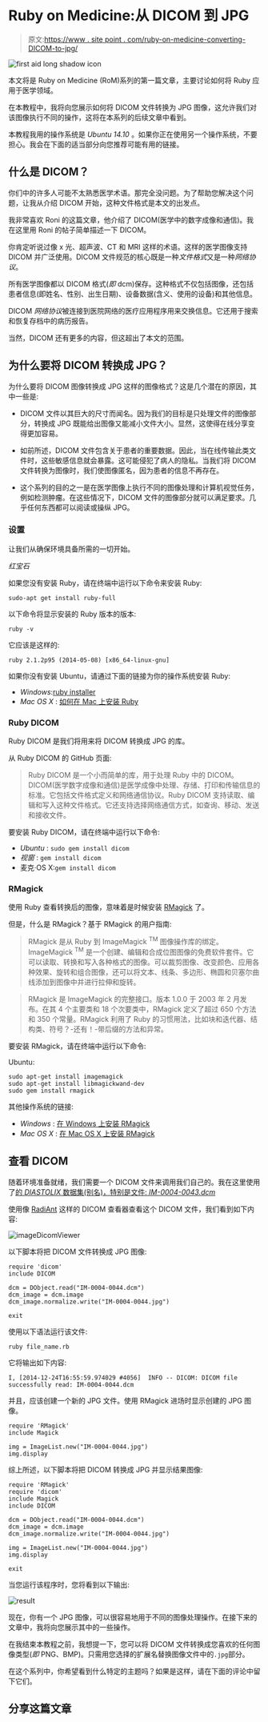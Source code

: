 # Ruby on Medicine:从 DICOM 到 JPG

> 原文:[https://www . site point . com/ruby-on-medicine-converting-DICOM-to-jpg/](https://www.sitepoint.com/ruby-on-medicine-converting-dicom-to-jpg/)

![first aid long shadow icon](../Images/0f87c324c1d467defe975de32f86096a.png)

本文将是 Ruby on Medicine (RoM)系列的第一篇文章，主要讨论如何将 Ruby 应用于医学领域。

在本教程中，我将向您展示如何将 DICOM 文件转换为 JPG 图像，这允许我们对该图像执行不同的操作，这将在本系列的后续文章中看到。

本教程我用的操作系统是 *Ubuntu 14.10* 。如果你正在使用另一个操作系统，不要担心。我会在下面的适当部分向您推荐可能有用的链接。

## 什么是 DICOM？

你们中的许多人可能不太熟悉医学术语。那完全没问题。为了帮助您解决这个问题，让我从介绍 DICOM 开始，这种文件格式是本文的出发点。

我非常喜欢 Roni 的这篇文章，他介绍了 DICOM(医学中的数字成像和通信)。我在这里用 Roni 的帖子简单描述一下 DICOM。

你肯定听说过像 x 光、超声波、CT 和 MRI 这样的术语。这样的医学图像支持 DICOM 并广泛使用。DICOM 文件规范的核心既是一种*文件格式*又是一种*网络协议*。

所有医学图像都以 DICOM 格式(*即* dcm)保存。这种格式不仅包括图像，还包括患者信息(即姓名、性别、出生日期)、设备数据(含义、使用的设备)和其他信息。

DICOM *网络协议*被连接到医院网络的医疗应用程序用来交换信息。它还用于搜索和恢复存档中的病历报告。

当然，DICOM 还有更多的内容，但这超出了本文的范围。

## 为什么要将 DICOM 转换成 JPG？

为什么要将 DICOM 图像转换成 JPG 这样的图像格式？这是几个潜在的原因，其中一些是:

*   DICOM 文件以其巨大的尺寸而闻名。因为我们的目标是只处理文件的图像部分，转换成 JPG 既能给出图像又能减小文件大小。显然，这使得在线分享变得更加容易。

*   如前所述，DICOM 文件包含关于患者的重要数据。因此，当在线传输此类文件时，这些敏感信息就会暴露。这可能侵犯了病人的隐私。当我们将 DICOM 文件转换为图像时，我们使图像匿名，因为患者的信息不再存在。

*   这个系列的目的之一是在医学图像上执行不同的图像处理和计算机视觉任务，例如检测肿瘤。在这些情况下，DICOM 文件的图像部分就可以满足要求。几乎任何东西都可以阅读或操纵 JPG。

### 设置

让我们从确保环境具备所需的一切开始。

*红宝石*

如果您没有安装 Ruby，请在终端中运行以下命令来安装 Ruby:

```
sudo-apt get install ruby-full
```

以下命令将显示安装的 Ruby 版本的版本:

```
ruby -v
```

它应该是这样的:

```
ruby 2.1.2p95 (2014-05-08) [x86_64-linux-gnu]
```

如果你没有安装 Ubuntu，请通过下面的链接为你的操作系统安装 Ruby:

*   *Windows*:[ruby installer](http://rubyinstaller.org/)
*   *Mac OS X* : [如何在 Mac 上安装 Ruby](http://code.tutsplus.com/tutorials/how-to-install-ruby-on-a-mac--net-21664)

### Ruby DICOM

Ruby DICOM 是我们将用来将 DICOM 转换成 JPG 的库。

从 Ruby DICOM 的 GitHub 页面:

> Ruby DICOM 是一个小而简单的库，用于处理 Ruby 中的 DICOM。DICOM(医学数字成像和通信)是医学成像中处理、存储、打印和传输信息的标准。它包括文件格式定义和网络通信协议。Ruby DICOM 支持读取、编辑和写入这种文件格式。它还支持选择网络通信方式，如查询、移动、发送和接收文件。

要安装 Ruby DICOM，请在终端中运行以下命令:

*   *Ubuntu* : `sudo gem install dicom`
*   *视窗* : `gem install dicom`
*   麦克·OS X:`gem install dicom`

### RMagick

使用 Ruby 查看转换后的图像，意味着是时候安装 [RMagick](http://www.imagemagick.org/RMagick/doc/) 了。

但是，什么是 RMagick？基于 RMagick 的用户指南:

> RMagick 是从 Ruby 到 ImageMagick <sup>TM</sup> 图像操作库的绑定。ImageMagick <sup>TM</sup> 是一个创建、编辑和合成位图图像的免费软件套件。它可以读取、转换和写入各种格式的图像。可以裁剪图像、改变颜色、应用各种效果、旋转和组合图像，还可以将文本、线条、多边形、椭圆和贝塞尔曲线添加到图像中并进行拉伸和旋转。

> RMagick 是 ImageMagick 的完整接口。版本 1.0.0 于 2003 年 2 月发布。在其 4 个主要类和 18 个次要类中，RMagick 定义了超过 650 个方法和 350 个常量。RMagick 利用了 Ruby 的习惯用法，比如块和迭代器、结构类、符号？-还有！-带后缀的方法和异常。

要安装 RMagick，请在终端中运行以下命令:

Ubuntu:

```
sudo apt-get install imagemagick
sudo apt-get install libmagickwand-dev
sudo gem install rmagick
```

其他操作系统的链接:

*   *Windows* : [在 Windows 上安装 RMagick](http://codeofalice.com/code/installing-rmagick-on-windows-7/)
*   *Mac OS X* : [在 Mac OS X 上安装 RMagick](http://blog.paulopoiati.com/2013/01/28/installing-rmagick-in-mac-os-x-mountain-lion-with-homebrew/)

## 查看 DICOM

随着环境准备就绪，我们需要一个 DICOM 文件来调用我们自己的。我在这里使用了[的 *DIASTOLIX* 数据集(别名)，特别是文件: *IM-0004-0043.dcm*](http://www.osirix-viewer.com/datasets/)

使用像 [RadiAnt](http://www.radiantviewer.com/) 这样的 DICOM 查看器查看这个 DICOM 文件，我们看到如下内容:

![imageDicomViewer](../Images/d53ba8d23bdc3ad58b98b7241773fd54.png)

以下脚本将把 DICOM 文件转换成 JPG 图像:

```
require 'dicom'
include DICOM

dcm = DObject.read("IM-0004-0044.dcm")
dcm_image = dcm.image
dcm_image.normalize.write("IM-0004-0044.jpg")

exit
```

使用以下语法运行该文件:

```
ruby file_name.rb
```

它将输出如下内容:

```
I, [2014-12-24T16:55:59.974029 #4056]  INFO -- DICOM: DICOM file successfully read: IM-0004-0044.dcm
```

并且，应该创建一个新的 JPG 文件。使用 RMagick 进场时显示创建的 JPG 图像。

```
require 'RMagick'
include Magick

img = ImageList.new("IM-0004-0044.jpg")
img.display
```

综上所述，以下脚本将把 DICOM 转换成 JPG 并显示结果图像:

```
require 'RMagick'
require 'dicom'
include Magick
include DICOM

dcm = DObject.read("IM-0004-0044.dcm")
dcm_image = dcm.image
dcm_image.normalize.write("IM-0004-0044.jpg")

img = ImageList.new("IM-0004-0044.jpg")
img.display

exit
```

当您运行该程序时，您将看到以下输出:

![result](../Images/87a93347e13f02befd4a32ddd2add2f0.png)

现在，你有一个 JPG 图像，可以很容易地用于不同的图像处理操作。在接下来的文章中，我将向您展示其中的一些操作。

在我结束本教程之前，我想提一下，您可以将 DICOM 文件转换成您喜欢的任何图像类型(*即* PNG、BMP)。只需用您选择的扩展名替换图像文件中的`.jpg`部分。

在这个系列中，你希望看到什么特定的主题吗？如果是这样，请在下面的评论中留下它们。

## 分享这篇文章